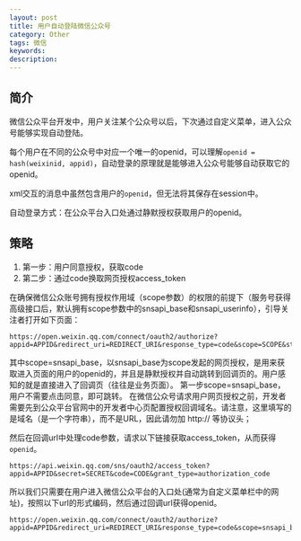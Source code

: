 ```yaml
---
layout: post
title: 用户自动登陆微信公众号
category: Other
tags: 微信
keywords:
description:
---
```


## 简介
微信公众平台开发中，用户关注某个公众号以后，下次通过自定义菜单，进入公众号能够实现自动登陆。

每个用户在不同的公众号中对应一个唯一的openid，可以理解`openid = hash(weixinid, appid)`，自动登录的原理就是能够进入公众号能够自动获取它的openid。

xml交互的消息中虽然包含用户的`openid`，但无法将其保存在session中。

自动登录方式：在公众平台入口处通过静默授权获取用户的openid。

## 策略

1. 第一步：用户同意授权，获取code
2. 第二步：通过code换取网页授权access_token

在确保微信公众账号拥有授权作用域（scope参数）的权限的前提下（服务号获得高级接口后，默认拥有scope参数中的snsapi_base和snsapi_userinfo），引导关注者打开如下页面：

    https://open.weixin.qq.com/connect/oauth2/authorize?appid=APPID&redirect_uri=REDIRECT_URI&response_type=code&scope=SCOPE&state=STATE#wechat_redirect

其中scope=snsapi_base，以snsapi_base为scope发起的网页授权，是用来获取进入页面的用户的openid的，并且是静默授权并自动跳转到回调页的。用户感知的就是直接进入了回调页（往往是业务页面）。
第一步scope=snsapi_base，用户不需要点击同意，即可跳转。
在微信公众号请求用户网页授权之前，开发者需要先到公众平台官网中的开发者中心页配置授权回调域名。请注意，这里填写的是域名（是一个字符串），而不是URL，因此请勿加 http:// 等协议头；

然后在回调url中处理code参数，请求以下链接获取access_token，从而获得`openid`。

    https://api.weixin.qq.com/sns/oauth2/access_token?appid=APPID&secret=SECRET&code=CODE&grant_type=authorization_code

所以我们只需要在用户进入微信公众平台的入口处(通常为自定义菜单栏中的网址)，按照以下url的形式编码，然后通过回调url获得openid。

    https://open.weixin.qq.com/connect/oauth2/authorize?appid=APPID&redirect_uri=REDIRECT_URI&response_type=code&scope=snsapi_base&state=STATE#wechat_redirect


